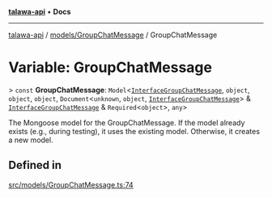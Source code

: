 [**talawa-api**](../../../README.md) • **Docs**

***

[talawa-api](../../../modules.md) / [models/GroupChatMessage](../README.md) / GroupChatMessage

# Variable: GroupChatMessage

\> `const` **GroupChatMessage**: `Model`\<[`InterfaceGroupChatMessage`](../interfaces/InterfaceGroupChatMessage.md), `object`, `object`, `object`, `Document`\<`unknown`, `object`, [`InterfaceGroupChatMessage`](../interfaces/InterfaceGroupChatMessage.md)\> & [`InterfaceGroupChatMessage`](../interfaces/InterfaceGroupChatMessage.md) & `Required`\<`object`\>, `any`\>

The Mongoose model for the GroupChatMessage.
If the model already exists (e.g., during testing), it uses the existing model.
Otherwise, it creates a new model.

## Defined in

[src/models/GroupChatMessage.ts:74](https://github.com/PalisadoesFoundation/talawa-api/blob/0e711c6a6b57f55ab5776fc9c8edfc5ebc0b3d70/src/models/GroupChatMessage.ts#L74)
